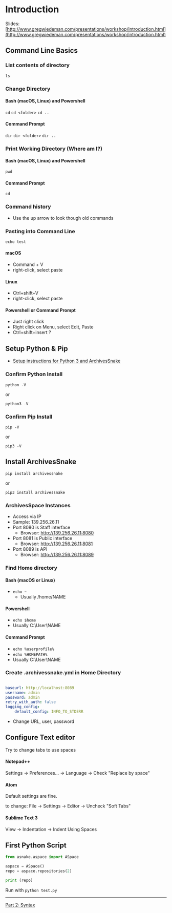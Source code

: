 # Introduction

Slides: [http://www.gregwiedeman.com/presentations/workshop/introduction.html](http://www.gregwiedeman.com/presentations/workshop/introduction.html)

## Command Line Basics

### List contents of directory

`ls`

### Change Directory

#### Bash (macOS, Linux) and Powershell

`cd`
`cd <folder>`
`cd ..`

#### Command Prompt

`dir`
`dir <folder>`
`dir ..`

### Print Working Directory (Where am I?)

#### Bash (macOS, Linux) and Powershell

`pwd`

#### Command Prompt

`cd`

### Command history

* Use the up arrow to look though old commands

### Pasting into Command Line

`echo test`

#### macOS

* Command + V
* right-click, select paste

#### Linux

* Ctrl+shift+V
* right-click, select paste

#### Powershell or Command Prompt

* Just right click
* Right click on Menu, select Edit, Paste
* Ctrl+shift+insert ?

## Setup Python & Pip

* [ Setup instructions for Python 3 and ArchivesSnake](install.md)

### Confirm Python Install

`python -V`

or

`python3 -V`

### Confirm Pip Install

`pip -V`

or

`pip3 -V`

## Install ArchivesSnake

`pip install archivessnake`

or

`pip3 install archivessnake`

### ArchivesSpace Instances

* Access via IP
* Sample: 139.256.26.11
* Port 8080 is Staff interface
	* Browser: http://139.256.26.11:8080
* Port 8081 is Public interface
	* Browser: http://139.256.26.11:8081
* Port 8089 is API
	* Browser: http://139.256.26.11:8089

### Find Home directory

#### Bash (macOS or Linux)

* `echo ~`
	* Usually /home/NAME

#### Powershell

* `echo $home`
* Usually C:\User\NAME

#### Command Prompt

* `echo %userprofile%`
* `echo %HOMEPATH%`
* Usually C:\User\NAME

### Create .archivessnake.yml in Home Directory

```yml

baseurl: http://localhost:8089
username: admin
password: admin
retry_with_auth: false
logging_config:
    default_config: INFO_TO_STDERR

```

* Change URL, user, password

## Configure Text editor

Try to change tabs to use spaces

#### Notepad++

Settings -> Preferences... -> Language -> Check "Replace by space"

#### Atom

Default settings are fine.

to change: File -> Settings -> Editor -> Uncheck "Soft Tabs"

#### Sublime Text 3

View -> Indentation -> Indent Using Spaces

## First Python Script

```python
from asnake.aspace import ASpace

aspace = ASpace()
repo = aspace.repositories(2)

print (repo)

```

Run with `python test.py`

---

[Part 2: Syntax](syntax.md)

